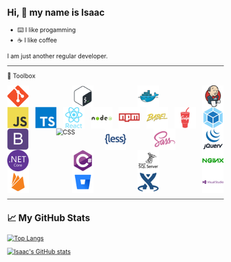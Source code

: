 ## Hi, 👋 my name is Isaac

- ⌨️ I like progamming
- ☕ I like coffee

I am just another regular developer.

---

🧰 Toolbox

<div style="display: flex; justify-content: space-between;">
  <img alt="GIT" src="https://github.com/devicons/devicon/blob/master/icons/git/git-original.svg" width="50" height="50"/>
  <img alt="BASH" src="https://github.com/devicons/devicon/blob/master/icons/bash/bash-original.svg" width="50" height="50"/>
  <img alt="DOCKER" src="https://github.com/devicons/devicon/blob/master/icons/docker/docker-original.svg" width="50" height="50"/>
  <img alt="JENKINS" src="https://github.com/devicons/devicon/blob/master/icons/jenkins/jenkins-original.svg" width="50" height="50"/>  
</div>

<div style="display: flex; justify-content: space-between;">
  <img src="https://github.com/devicons/devicon/blob/master/icons/javascript/javascript-original.svg" alt="JavaScript Logo" width="50" height="50"/> 
  <img alt="TS" src="https://github.com/devicons/devicon/blob/master/icons/typescript/typescript-original.svg" width="50" height="50"/>
  <img alt="REACT" src="https://github.com/devicons/devicon/blob/master/icons/react/react-original-wordmark.svg" width="50" height="50"/>
  <img alt="NODEJS" src="https://github.com/devicons/devicon/blob/master/icons/nodejs/nodejs-original-wordmark.svg" width="50" height="50"/>
  <img alt="NPM" src="https://github.com/devicons/devicon/blob/master/icons/npm/npm-original-wordmark.svg" width="50" height="50"/>
  <img alt="BABEL" src="https://github.com/devicons/devicon/blob/master/icons/babel/babel-original.svg" width="50" height="50"/>
  <img alt="GULP" src="https://github.com/devicons/devicon/blob/master/icons/gulp/gulp-plain.svg" width="50" height="50"/>
  <img alt="WEBPACK" src="https://github.com/devicons/devicon/blob/master/icons/webpack/webpack-original.svg" width="50" height="50"/>
</div>

<div style="display: flex; justify-content: space-between;">  
  <img alt="BOOTSTRAP" src="https://github.com/devicons/devicon/blob/master/icons/bootstrap/bootstrap-plain.svg" width="50" height="50"/>  
  <img alt="CSS" src="https://cdn.worldvectorlogo.com/logos/css3.svg" width="50" height="50"/>
  <img alt="LESS" src="https://github.com/devicons/devicon/blob/master/icons/less/less-plain-wordmark.svg" width="50" height="50"/>
  <img alt="SASS" src="https://github.com/devicons/devicon/blob/master/icons/sass/sass-original.svg" width="50" height="50"/>
  <img alt="JQUERY" src="https://github.com/devicons/devicon/blob/master/icons/jquery/jquery-original-wordmark.svg" width="50" height="50"/>  
</div>

<div style="display: flex; justify-content: space-between;">
  <img alt="DOTNETCORE" src="https://github.com/devicons/devicon/blob/master/icons/dotnetcore/dotnetcore-original.svg" width="50" height="50"/>
  <img alt="CSHARP" src="https://github.com/devicons/devicon/blob/master/icons/csharp/csharp-original.svg" width="50" height="50"/>
  <img alt="SQL" src="https://github.com/devicons/devicon/blob/master/icons/microsoftsqlserver/microsoftsqlserver-plain-wordmark.svg" width="50" height="50"/>
  <img alt="NGINX" src="https://github.com/devicons/devicon/blob/master/icons/nginx/nginx-original.svg" width="50" height="50"/>
</div>

<div style="display: flex; justify-content: space-between;">
  <img alt="FIREBASE" src="https://github.com/devicons/devicon/blob/master/icons/firebase/firebase-plain.svg" width="50" height="50"/>
  <img alt="BITBUCKET" src="https://github.com/devicons/devicon/blob/master/icons/bitbucket/bitbucket-original.svg" width="50" height="50"/>
  <img alt="CONFLUENCE" src="https://github.com/devicons/devicon/blob/master/icons/confluence/confluence-original.svg" width="50" height="50"/>
  <img alt="VISUALSTUDIO" src="https://github.com/devicons/devicon/blob/master/icons/visualstudio/visualstudio-plain-wordmark.svg" width="50" height="50"/>
</div>

---

## &#x1f4c8; My GitHub Stats

[![Top Langs](https://github-readme-stats.vercel.app/api/top-langs/?username=isaacadams&hide=html,css&theme=radical)](https://github.com/anuraghazra/github-readme-stats)

[![Isaac's GitHub stats](https://github-readme-stats.vercel.app/api?username=isaacadams&theme=radical)](https://github.com/anuraghazra/github-readme-stats)

<!--
<img alt="" src="" width="50" height="50"/>

**isaacadams/isaacadams** is a ✨ _special_ ✨ repository because its `README.md` (this file) appears on your GitHub profile.

Some cool things to add: https://catalins.tech/how-to-create-a-kickass-github-profile-page

Here are some ideas to get you started:

- 🔭 I’m currently working on ...
- 🌱 I’m currently learning ...
- 👯 I’m looking to collaborate on ...
- 🤔 I’m looking for help with ...
- 💬 Ask me about ...
- 📫 How to reach me: ...
- 😄 Pronouns: ...
- ⚡ Fun fact: ...
-->
